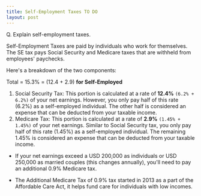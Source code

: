 ```yaml
---
title: Self-Employment Taxes TO DO
layout: post
---
```


Q. Explain self-employment taxes.

Self-Employment Taxes are paid by individuals who work for themselves. The SE tax pays Social Security and Medicare taxes that are withheld from employees' paychecks.

Here's a breakdown of the two components:

Total = 15.3% = (12.4 + 2.9) **for Self-Employed**

1. Social Security Tax: This portion is calculated at a rate of **12.4%** `(6.2% + 6.2%)` of your net earnings. However, you only pay half of this rate (6.2%) as a self-employed individual. The other half is considered an expense that can be deducted from your taxable income.
2. Medicare Tax: This portion is calculated at a rate of **2.9%** `(1.45% + 1.45%)` of your net earnings. Similar to Social Security tax, you only pay half of this rate (1.45%) as a self-employed individual. The remaining 1.45% is considered an expense that can be deducted from your taxable income.

- If your net earnings exceed a USD 200,000 as individuals or USD 250,000 as married couples (this changes annually), you'll need to pay an additional 0.9% Medicare tax.  

- The Additional Medicare Tax of 0.9% tax started in 2013 as a part of the Affordable Care Act, it helps fund care for individuals with low incomes.
